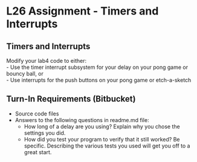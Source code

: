 # L26 Assignment - Timers and Interrupts

## Timers and Interrupts

Modify your lab4 code to either: <br>
	- Use the timer interrupt subsystem for your delay on your pong game or bouncy ball, or <br>
	- Use interrupts for the push buttons on your pong game or etch-a-sketch


## Turn-In Requirements (Bitbucket)

- Source code files 
- Answers to the following questions in readme.md file:
    - How long of a delay are you using?  Explain why you chose the settings you did.
	- How did you test your program to verify that it still worked?  Be specific.  Describing the various tests you used will get you off to a great start.




